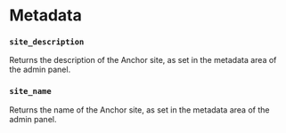 # Metadata

### `site_description`

Returns the description of the Anchor site, as set in the metadata area of the admin panel.

### `site_name`

Returns the name of the Anchor site, as set in the metadata area of the admin panel.